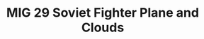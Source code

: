 ---
ee_id: '4425'
site: '1'
type: '5'
title: MIG 29 Soviet Fighter Plane and Clouds
url: mig-29-soviet-fighter-plane-and-clouds
year: '2017'
venue: Art Basel Unlimited, Basel, Switzerland (w/ Lisson Gallery)
pitch: "​Dusted this oldie off, and showed it how I always wished it would b shown."
ps:
imgs: Mig-29-Soviet-2005-03-install-database-07.jpg,Mig-29-Soviet-2005-03-install-database-08.jpg,Mig-29-Soviet-2005-03-install-database-04.jpg
things:
layout: shows
---
